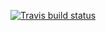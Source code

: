 [![Travis build status](https://travis-ci.org/bahmutov/xplain.png?branch=master)](https://travis-ci.org/bahmutov/xplain)
